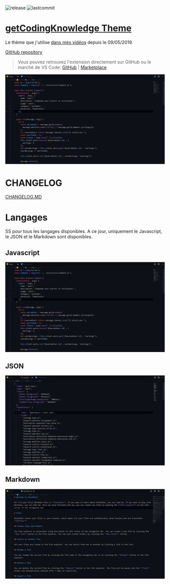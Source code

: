 ![release](https://img.shields.io/github/release/aolland/gckn-theme.svg) ![lastcommit](https://img.shields.io/github/last-commit/aolland/gckn-theme.svg)

# [getCodingKnowledge Theme](https://marketplace.visualstudio.com/items?itemName=aolland.gckn-theme)

Le thème que j'utilise [dans mes vidéos](https://www.youtube.com/c/getcodingknowledge) depuis le 09/05/2019.

[GitHub repository](https://github.com/Binaryify/OneDark-Pro)

> Vous pouvez retrouvez l'extension directement sur GitHub ou le marché de VS Code: [GitHub](https://github.com/aolland/gckn-theme) | [Marketplace](https://marketplace.visualstudio.com/items?itemName=aolland.gckn-theme)

![screenshot](./images/js.png)

# CHANGELOG

[CHANGELOG.MD](CHANGELOG.md)

# Langages

SS pour tous les langages disponibles. A ce jour, uniquement le Javascript, le JSON et le Markdown sont disponibles.

## Javascript

![javascript](./images/js.png)

## JSON

![json](./images/json.png)

## Markdown

![markdown](./images/markdown.png)
